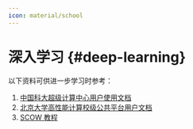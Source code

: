 ```yaml
---
icon: material/school
---
```


# 深入学习 {#deep-learning}

以下资料可供进一步学习时参考：

1. <a href="https://scc.ustc.edu.cn/zlsc/user_doc/html/" target="_blank" rel="noopener noreferrer">中国科大超级计算中心用户使用文档</a>
2. <a href="https://hpc.pku.edu.cn/ug/soft/vasp/" target="_blank" rel="noopener noreferrer">北京大学高性能计算校级公共平台用户文档</a>
3. <a href="https://www.pkuscow.com/tutorial/scow/" target="_blank" rel="noopener noreferrer">SCOW 教程</a>
